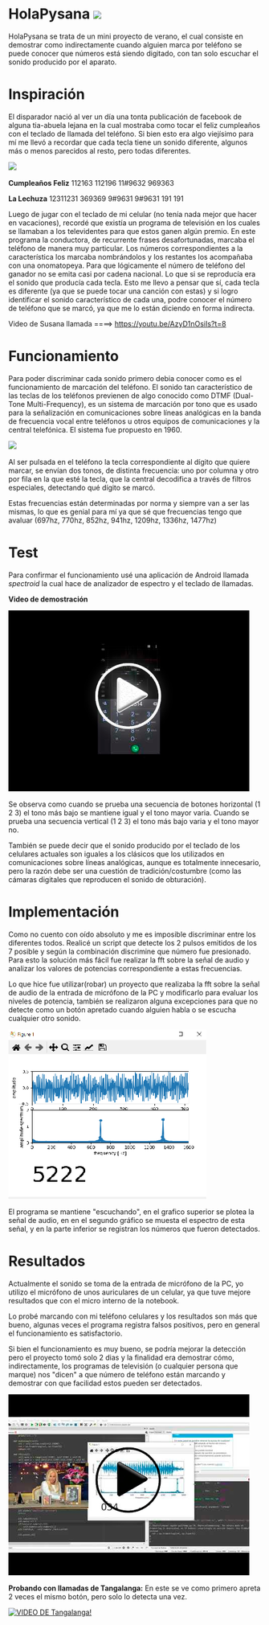 # HolaPysana <img src="https://viapais.cdncimeco.com/media/cache/resolve/vertical_small/https://viapais.com.ar/files/2019/11/20191121150913_40287521_0_body.jpg" width="70">




HolaPysana se trata de un mini proyecto de verano, el cual consiste en demostrar como indirectamente cuando alguien marca por teléfono se puede conocer que números está siendo digitado, con tan solo escuchar el sonido producido por el aparato.

# Inspiración

El disparador nació al ver un día una tonta publicación de facebook de alguna tia-abuela lejana en la cual mostraba como tocar el feliz cumpleaños con el teclado de llamada del teléfono. Si bien esto era algo viejísimo para mí me llevó a recordar que cada tecla tiene un sonido diferente, algunos más o menos parecidos al resto, pero todas diferentes.

<img src="https://cdn.memegenerator.es/imagenes/memes/full/4/30/4305748.jpg" width="200">

**Cumpleaños Feliz** 112163 112196 11#9632 969363

**La Lechuza** 12311231 369369 9#9631 9#9631 191 191

Luego de jugar con el teclado de mi celular (no tenía nada mejor que hacer en vacaciones), recordé que existía un programa de televisión en los cuales se llamaban a los televidentes para que estos ganen algún premio. En este programa la conductora, de recurrente frases desafortunadas, marcaba el teléfono de manera muy particular. Los números correspondientes a la característica los marcaba nombrándolos y los restantes los acompañaba con una onomatopeya. Para que lógicamente el número de teléfono del ganador no se emita casi por cadena nacional. Lo que si se reproducía era el sonido que producía cada tecla. Esto me llevo a pensar que sí, cada tecla es diferente (ya que se puede tocar una canción con estas) y si logro identificar el sonido característico de cada una, podre conocer el número de teléfono que se marcó, ya que me lo están diciendo en forma indirecta.

Video de Susana llamada  ====>   https://youtu.be/AzyD1nOsiIs?t=8


# Funcionamiento

Para poder discriminar cada sonido primero debia conocer como es el funcionamiento de marcación del teléfono. El sonido tan característico de las teclas de los teléfonos previenen de algo conocido como DTMF (Dual-Tone Multi-Frequency), es un sistema de marcación por tono que es usado para la señalización en comunicaciones sobre líneas analógicas en la banda de frecuencia vocal entre teléfonos u otros equipos de comunicaciones y la central telefónica. El sistema fue propuesto en 1960.

<img src="https://ptolemy.berkeley.edu/eecs20/week2/keypad.gif" width="200">


Al ser pulsada en el teléfono la tecla correspondiente al dígito que quiere marcar, se envían dos tonos, de distinta frecuencia: uno por columna y otro por fila en la que esté la tecla, que la central decodifica a través de filtros especiales, detectando qué dígito se marcó. 

Estas frecuencias están determinadas por norma y siempre van a ser las mismas, lo que es genial para mí ya que sé que frecuencias tengo que avaluar (697hz, 770hz, 852hz, 941hz, 1209hz, 1336hz, 1477hz)

    


# Test

Para confirmar el funcionamiento usé una aplicación de Android llamada _spectroid_ la cual hace de analizador de espectro y el teclado de llamadas.

**Video de demostración** 

[![VIDEO DE SU!](v1.png)](https://www.youtube.com/watch?v=5eLWga3Dr_0)


Se observa como cuando se prueba una secuencia de botones horizontal (1 2 3) el tono más bajo se mantiene igual y el tono mayor varia. Cuando se prueba una secuencia vertical (1 2 3) el tono más bajo varia y el tono mayor no.

También se puede decir que el sonido producido por el teclado de los celulares actuales son iguales a los clásicos que los utilizados en comunicaciones sobre líneas analógicas, aunque es totalmente innecesario, pero la razón debe ser una cuestión de tradición/costumbre (como las cámaras digitales que reproducen el sonido de obturación).


# Implementación



Como no cuento con oído absoluto y me es imposible discriminar entre los diferentes todos. Realicé un script que detecte los 2 pulsos emitidos de los 7 posible y según la combinación discrimine que número fue presionado. Para esto la solución más fácil fue realizar la fft sobre la señal de audio y analizar los valores de potencias correspondiente a estas frecuencias. 

Lo que hice fue utilizar(robar) un proyecto que realizaba la fft sobre la señal de audio de la entrada de micrófono de la PC y modificarlo para evaluar los niveles de potencia, también se realizaron alguna excepciones para que no detecte como un botón apretado cuando alguien habla o se escucha cualquier otro sonido.


![Screenshot](imag.PNG)

El programa se mantiene "escuchando", en el grafico superior se plotea la señal de audio, en en el segundo gráfico se muesta el espectro de esta señal, y en la parte inferior se registran los números que fueron detectados.

# Resultados

Actualmente el sonido se toma de la entrada de micrófono de la PC, yo utilizo el micrófono de unos auriculares de un celular, ya que tuve mejore resultados que con el micro interno de la notebook. 

Lo probé marcando con mi teléfono celulares y los resultados son más que bueno, algunas veces el programa registra falsos positivos, pero en general el funcionamiento es satisfactorio.

Si bien el funcionamiento es muy bueno, se podría mejorar la detección pero el proyecto tomó solo 2 dias y la finalidad era demostrar cómo, indirectamente, los programas de televisión (o cualquier persona que marque) nos "dicen" a que número de teléfono están marcando y demostrar con que facilidad estos pueden ser detectados.

[![VIDEO DE SU!](v2.png)](https://www.youtube.com/watch?v=19ofkjRaJQc)

**Probando con llamadas de Tangalanga:**  En este se ve como primero apreta 2 veces el mismo botón, pero solo lo detecta una vez.


[![VIDEO DE Tangalanga!](https://i9.ytimg.com/vi/1BC6MinMqwY/mq2.jpg?sqp=CIDhk_EF&rs=AOn4CLB5C3HH3L2FyMaSszKkjyu3E9noWQ)](https://www.youtube.com/watch?v=1BC6MinMqwY)
